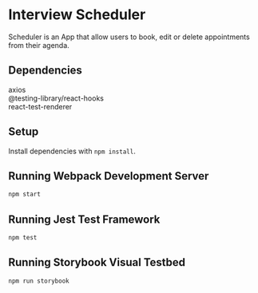 # Interview Scheduler

Scheduler is an App that allow users to book, edit or delete appointments from their agenda.

## Dependencies

axios<br/>
@testing-library/react-hooks<br/>
react-test-renderer

## Setup

Install dependencies with `npm install`.

## Running Webpack Development Server

```sh
npm start
```

## Running Jest Test Framework

```sh
npm test
```

## Running Storybook Visual Testbed

```sh
npm run storybook
```
